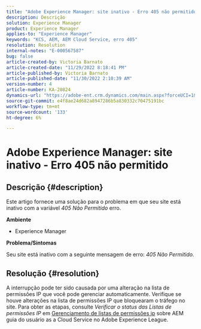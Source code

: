 ```yaml
---
title: "Adobe Experience Manager: site inativo - Erro 405 não permitido"
description: Descrição
solution: Experience Manager
product: Experience Manager
applies-to: "Experience Manager"
keywords: "KCS, AEM, AEM Cloud Service, erro 405"
resolution: Resolution
internal-notes: "E-000567587"
bug: false
article-created-by: Victoria Barnato
article-created-date: "11/29/2022 8:18:41 PM"
article-published-by: Victoria Barnato
article-published-date: "11/30/2022 2:10:39 AM"
version-number: 4
article-number: KA-20824
dynamics-url: "https://adobe-ent.crm.dynamics.com/main.aspx?forceUCI=1&pagetype=entityrecord&etn=knowledgearticle&id=964cb6ff-2270-ed11-9561-6045bd006a22"
source-git-commit: e4f8ae24d682a8947286b5a830332c70475191bc
workflow-type: tm+mt
source-wordcount: '133'
ht-degree: 6%

---
```


# Adobe Experience Manager: site inativo - Erro 405 não permitido

## Descrição {#description}


Este artigo fornece uma solução para o problema em que seu site está inativo com a variável *405 Não Permitido* erro.

<b>Ambiente</b>

- Experience Manager


<b>Problema/Sintomas</b>

Seu site está inativo com a seguinte mensagem de erro: *405 Não Permitido.*


## Resolução {#resolution}


A interrupção pode ter sido causada por uma alteração na lista de permissões IP que você pode gerenciar automaticamente. Verifique se houve alterações na lista de permissões IP que bloquearam o tráfego no site. Para obter as etapas, consulte *Verificar o status das Listas de permissões IP* em [Gerenciamento de listas de permissões ip](https://experienceleague.adobe.com/docs/experience-manager-cloud-service/content/implementing/using-cloud-manager/ip-allow-lists/managing-ip-allow-lists.html?lang=en) sobre AEM guia do usuário as a Cloud Service no Adobe Experience League.
